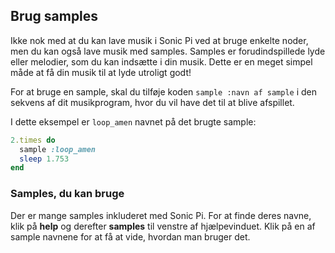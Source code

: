 ## Brug samples

Ikke nok med at du kan lave musik i Sonic Pi ved at bruge enkelte noder, men du kan også lave musik med samples. Samples er forudindspillede lyde eller melodier, som du kan indsætte i din musik. Dette er en meget simpel måde at få din musik til at lyde utroligt godt!

For at bruge en sample, skal du tilføje koden `sample :navn af sample` i den sekvens af dit musikprogram, hvor du vil have det til at blive afspillet.

I dette eksempel er `loop_amen` navnet på det brugte sample:

```ruby
2.times do
  sample :loop_amen
  sleep 1.753
end
```

### Samples, du kan bruge

Der er mange samples inkluderet med Sonic Pi. For at finde deres navne, klik på **help** og derefter **samples** til venstre af hjælpevinduet. Klik på en af sample navnene for at få at vide, hvordan man bruger det.

